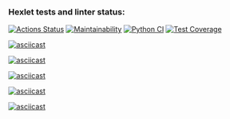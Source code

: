 ### Hexlet tests and linter status:
[![Actions Status](https://github.com/kukhmax/python-project-lvl2/workflows/hexlet-check/badge.svg)](https://github.com/kukhmax/python-project-lvl2/actions)
[![Maintainability](https://api.codeclimate.com/v1/badges/f63834451780ddda7578/maintainability)](https://codeclimate.com/github/kukhmax/python-project-lvl2/maintainability)
[![Python CI](https://github.com/kukhmax/python-project-lvl2/actions/workflows/python-check.yml/badge.svg)](https://github.com/kukhmax/python-project-lvl2/actions/workflows/python-check.yml)
[![Test Coverage](https://api.codeclimate.com/v1/badges/f63834451780ddda7578/test_coverage)](https://codeclimate.com/github/kukhmax/python-project-lvl2/test_coverage)

[![asciicast](https://asciinema.org/a/434848.svg)](https://asciinema.org/a/434848)

[![asciicast](https://asciinema.org/a/435135.svg)](https://asciinema.org/a/435135)

[![asciicast](https://asciinema.org/a/437674.svg)](https://asciinema.org/a/437674)

[![asciicast](https://asciinema.org/a/437997.svg)](https://asciinema.org/a/437997)

[![asciicast](https://asciinema.org/a/438112.svg)](https://asciinema.org/a/438112)